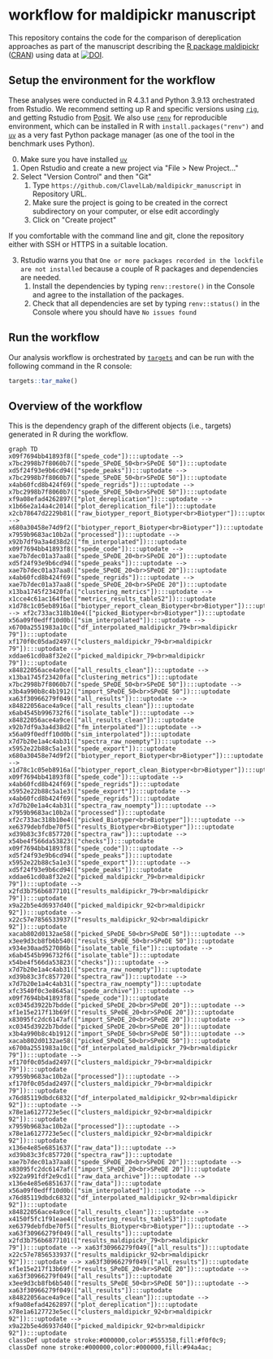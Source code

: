 # workflow for maldipickr manuscript

This repository contains the code for the comparison of dereplication approaches as part of the manuscript describing the [R package maldipickr](https://clavellab.github.io/maldipickr/) ([CRAN](https://doi.org/10.32614/CRAN.package.maldipickr)) using data at [![DOI](https://zenodo.org/badge/DOI/10.5281/zenodo.15744631.svg)](https://doi.org/10.5281/zenodo.15744631).


## Setup the environment for the workflow

These analyses were conducted in R 4.3.1 and Python 3.9.13 orchestrated from Rstudio. We recommend setting up R and specific versions using [`rig`](https://github.com/r-lib/rig#id-features), and getting Rstudio from [Posit](https://posit.co/download/rstudio-desktop/). We also use [`renv`](https://rstudio.github.io/renv) for reproducible environment, which can be installed in R with `install.packages("renv")` and [`uv`](https://docs.astral.sh/uv/) as a very fast Python package manager (as one of the tool in the benchmark uses Python).

0. Make sure you have installed [`uv`](https://docs.astral.sh/uv/)
1. Open Rstudio and create a new project via "File > New Project..."
2. Select "Version Control" and then "Git"
	1. Type `https://github.com/ClavelLab/maldipickr_manuscript` in Repository URL.
	2. Make sure the project is going to be created in the correct subdirectory on your computer, or else edit accordingly
	3. Click on "Create project"

If you comfortable with the command line and git, clone the repository either with SSH or HTTPS in a suitable location.

3. Rstudio warns you that `One or more packages recorded in the lockfile are not installed` because a couple of R packages and dependencies are needed.
	1. Install the dependencies by typing `renv::restore()` in the Console and agree to the installation of the packages.
	2. Check that all dependencies are set by typing `renv::status()` in the Console where you should have `No issues found`


## Run the workflow

Our analysis workflow is orchestrated by [`targets`](https://docs.ropensci.org/targets/) and can be run with the following command in the R console:

```r
targets::tar_make()
```


## Overview of the workflow

This is the dependency graph of the different objects (i.e., targets) generated in R during the workflow.

```mermaid
graph TD
x09f7694bb41893f8(["spede_code"]):::uptodate --> x7bc2998b7f8060b7(["spede_SPeDE_50<br>SPeDE 50"]):::uptodate
xd5f24f93e9b6cd94(["spede_peaks"]):::uptodate --> x7bc2998b7f8060b7(["spede_SPeDE_50<br>SPeDE 50"]):::uptodate
x4ab60fcd8b424f69(["spede_regrids"]):::uptodate --> x7bc2998b7f8060b7(["spede_SPeDE_50<br>SPeDE 50"]):::uptodate
xf9a08efad4262897(["plot_dereplication"]):::uptodate --> x1b66e2a14a4c2014(["plot_dereplication_file"]):::uptodate
x2cb78647d2229b81(["raw_biotyper_report_Biotyper<br>Biotyper"]):::uptodate --> x680a30458e74d9f2(["biotyper_report_Biotyper<br>Biotyper"]):::uptodate
x7959b9683ac10b2a(["processed"]):::uptodate --> x92b7df9a3a4d38d2(["fm_interpolated"]):::uptodate
x09f7694bb41893f8(["spede_code"]):::uptodate --> xae7b7dec01a37aa8(["spede_SPeDE_20<br>SPeDE 20"]):::uptodate
xd5f24f93e9b6cd94(["spede_peaks"]):::uptodate --> xae7b7dec01a37aa8(["spede_SPeDE_20<br>SPeDE 20"]):::uptodate
x4ab60fcd8b424f69(["spede_regrids"]):::uptodate --> xae7b7dec01a37aa8(["spede_SPeDE_20<br>SPeDE 20"]):::uptodate
x13ba1745f23420fa(["clustering_metrics"]):::uptodate --> x1cce4c61ac164fbe(["metrics_results_tableS2"]):::uptodate
x1d78c1c05eb8916a(["biotyper_report_clean_Biotyper<br>Biotyper"]):::uptodate --> xf2c733ac318b10e4(["picked_Biotyper<br>Biotyper"]):::uptodate
x56a09f0edff10d0b(["sim_interpolated"]):::uptodate --> x6700a2551983a10c(["df_interpolated_maldipickr_79<br>maldipickr 79"]):::uptodate
xf170f0c05dad2497(["clusters_maldipickr_79<br>maldipickr 79"]):::uptodate --> xddae61cd0a8f32e2(["picked_maldipickr_79<br>maldipickr 79"]):::uptodate
x84822056ace4a9ce(["all_results_clean"]):::uptodate --> x13ba1745f23420fa(["clustering_metrics"]):::uptodate
x7bc2998b7f8060b7(["spede_SPeDE_50<br>SPeDE 50"]):::uptodate --> x3b4a990b8c4b1912(["import_SPeDE_50<br>SPeDE 50"]):::uptodate
xa63f30966279f049(["all_results"]):::uptodate --> x84822056ace4a9ce(["all_results_clean"]):::uptodate
x6ab4545b996732f6(["isolate_table"]):::uptodate --> x84822056ace4a9ce(["all_results_clean"]):::uptodate
x92b7df9a3a4d38d2(["fm_interpolated"]):::uptodate --> x56a09f0edff10d0b(["sim_interpolated"]):::uptodate
x7d7b20e1a4c4ab31(["spectra_raw_noempty"]):::uptodate --> x5952e22b88c5a1e3(["spede_export"]):::uptodate
x680a30458e74d9f2(["biotyper_report_Biotyper<br>Biotyper"]):::uptodate --> x1d78c1c05eb8916a(["biotyper_report_clean_Biotyper<br>Biotyper"]):::uptodate
x09f7694bb41893f8(["spede_code"]):::uptodate --> x4ab60fcd8b424f69(["spede_regrids"]):::uptodate
x5952e22b88c5a1e3(["spede_export"]):::uptodate --> x4ab60fcd8b424f69(["spede_regrids"]):::uptodate
x7d7b20e1a4c4ab31(["spectra_raw_noempty"]):::uptodate --> x7959b9683ac10b2a(["processed"]):::uptodate
xf2c733ac318b10e4(["picked_Biotyper<br>Biotyper"]):::uptodate --> xe6379debfdbe70f5(["results_Biotyper<br>Biotyper"]):::uptodate
xd39b83c3fc857720(["spectra_raw"]):::uptodate --> x54be4f566da53823(["checks"]):::uptodate
x09f7694bb41893f8(["spede_code"]):::uptodate --> xd5f24f93e9b6cd94(["spede_peaks"]):::uptodate
x5952e22b88c5a1e3(["spede_export"]):::uptodate --> xd5f24f93e9b6cd94(["spede_peaks"]):::uptodate
xddae61cd0a8f32e2(["picked_maldipickr_79<br>maldipickr 79"]):::uptodate --> x2fd3b756b6877101(["results_maldipickr_79<br>maldipickr 79"]):::uptodate
x9a22b5e4d6937d40(["picked_maldipickr_92<br>maldipickr 92"]):::uptodate --> x22c57e7856533937(["results_maldipickr_92<br>maldipickr 92"]):::uptodate
xacab802d0132ae58(["picked_SPeDE_50<br>SPeDE 50"]):::uptodate --> x3ee9d3cb8fb6b540(["results_SPeDE_50<br>SPeDE 50"]):::uptodate
x934e30aad527086b(["isolate_table_file"]):::uptodate --> x6ab4545b996732f6(["isolate_table"]):::uptodate
x54be4f566da53823(["checks"]):::uptodate --> x7d7b20e1a4c4ab31(["spectra_raw_noempty"]):::uptodate
xd39b83c3fc857720(["spectra_raw"]):::uptodate --> x7d7b20e1a4c4ab31(["spectra_raw_noempty"]):::uptodate
xfc3540f0c3e8645a(["spede_archive"]):::uptodate --> x09f7694bb41893f8(["spede_code"]):::uptodate
xc0345d3922b7bdde(["picked_SPeDE_20<br>SPeDE 20"]):::uptodate --> xf1e15e217f13b69f(["results_SPeDE_20<br>SPeDE 20"]):::uptodate
x83095fc2dc6147af(["import_SPeDE_20<br>SPeDE 20"]):::uptodate --> xc0345d3922b7bdde(["picked_SPeDE_20<br>SPeDE 20"]):::uptodate
x3b4a990b8c4b1912(["import_SPeDE_50<br>SPeDE 50"]):::uptodate --> xacab802d0132ae58(["picked_SPeDE_50<br>SPeDE 50"]):::uptodate
x6700a2551983a10c(["df_interpolated_maldipickr_79<br>maldipickr 79"]):::uptodate --> xf170f0c05dad2497(["clusters_maldipickr_79<br>maldipickr 79"]):::uptodate
x7959b9683ac10b2a(["processed"]):::uptodate --> xf170f0c05dad2497(["clusters_maldipickr_79<br>maldipickr 79"]):::uptodate
x76d85119dbdc6832(["df_interpolated_maldipickr_92<br>maldipickr 92"]):::uptodate --> x78e1a6127723e5ec(["clusters_maldipickr_92<br>maldipickr 92"]):::uptodate
x7959b9683ac10b2a(["processed"]):::uptodate --> x78e1a6127723e5ec(["clusters_maldipickr_92<br>maldipickr 92"]):::uptodate
x136e4e85e6851637(["raw_data"]):::uptodate --> xd39b83c3fc857720(["spectra_raw"]):::uptodate
xae7b7dec01a37aa8(["spede_SPeDE_20<br>SPeDE 20"]):::uptodate --> x83095fc2dc6147af(["import_SPeDE_20<br>SPeDE 20"]):::uptodate
x922a991fdf2e9cd1(["raw_data_archive"]):::uptodate --> x136e4e85e6851637(["raw_data"]):::uptodate
x56a09f0edff10d0b(["sim_interpolated"]):::uptodate --> x76d85119dbdc6832(["df_interpolated_maldipickr_92<br>maldipickr 92"]):::uptodate
x84822056ace4a9ce(["all_results_clean"]):::uptodate --> x4150f5fc1f91eae4(["clustering_results_tableS3"]):::uptodate
xe6379debfdbe70f5(["results_Biotyper<br>Biotyper"]):::uptodate --> xa63f30966279f049(["all_results"]):::uptodate
x2fd3b756b6877101(["results_maldipickr_79<br>maldipickr 79"]):::uptodate --> xa63f30966279f049(["all_results"]):::uptodate
x22c57e7856533937(["results_maldipickr_92<br>maldipickr 92"]):::uptodate --> xa63f30966279f049(["all_results"]):::uptodate
xf1e15e217f13b69f(["results_SPeDE_20<br>SPeDE 20"]):::uptodate --> xa63f30966279f049(["all_results"]):::uptodate
x3ee9d3cb8fb6b540(["results_SPeDE_50<br>SPeDE 50"]):::uptodate --> xa63f30966279f049(["all_results"]):::uptodate
x84822056ace4a9ce(["all_results_clean"]):::uptodate --> xf9a08efad4262897(["plot_dereplication"]):::uptodate
x78e1a6127723e5ec(["clusters_maldipickr_92<br>maldipickr 92"]):::uptodate --> x9a22b5e4d6937d40(["picked_maldipickr_92<br>maldipickr 92"]):::uptodate
classDef uptodate stroke:#000000,color:#555358,fill:#f0f0c9;
classDef none stroke:#000000,color:#000000,fill:#94a4ac;
```
